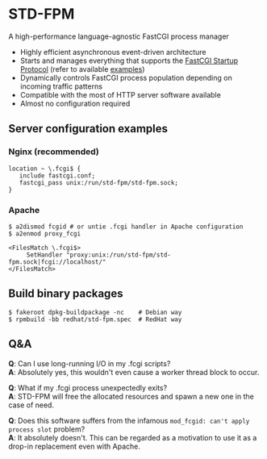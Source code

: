 STD-FPM
=============
A high-performance language-agnostic FastCGI process manager
* Highly efficient asynchronous event-driven architecture
* Starts and manages everything that supports the [FastCGI Startup Protocol](https://www.mit.edu/~yandros/doc/specs/fcgi-spec.html#S2.2) (refer to available [examples](/examples/))
* Dynamically controls FastCGI process population depending on incoming traffic patterns
* Compatible with the most of HTTP server software available
* Almost no configuration required

## Server configuration examples
### Nginx (recommended)
```nohighlight
location ~ \.fcgi$ {
   include fastcgi.conf;
   fastcgi_pass unix:/run/std-fpm/std-fpm.sock;
}
```
### Apache
```nohighlight
$ a2dismod fcgid # or untie .fcgi handler in Apache configuration
$ a2enmod proxy_fcgi
```
```nohighlight
<FilesMatch \.fcgi$>
     SetHandler "proxy:unix:/run/std-fpm/std-fpm.sock|fcgi://localhost/"
</FilesMatch>
```
## Build binary packages
```nohighlight
$ fakeroot dpkg-buildpackage -nc    # Debian way
$ rpmbuild -bb redhat/std-fpm.spec  # RedHat way
```
## Q&A
**Q**: Can I use long-running I/O in my .fcgi scripts?  
**A**: Absolutely yes, this wouldn't even cause a worker thread block to occur.

**Q**: What if my .fcgi process unexpectedly exits?   
**A**: STD-FPM will free the allocated resources and spawn a new one in the case of need.  

**Q**: Does this software suffers from the infamous ``mod_fcgid: can't apply process slot`` problem?  
**A**: It absolutely doesn't. This can be regarded as a motivation to use it as a drop-in replacement even with Apache.
